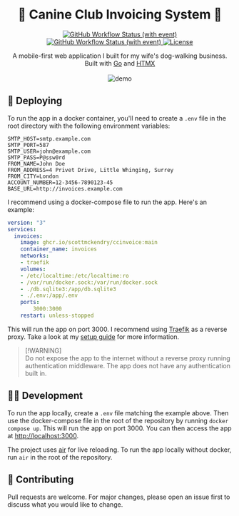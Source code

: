 <h1 align="center">💸 Canine Club Invoicing System 💸</h1>
<p align="center">
    <a href="https://github.com/scottmckendry/ccinvoice/actions/workflows/test.yml">
        <img alt="GitHub Workflow Status (with event)" src="https://img.shields.io/github/actions/workflow/status/scottmckendry/ccinvoice/test.yml?style=for-the-badge&logo=github&label=CI&color=%237dcfff">
    </a>
    <a href="https://github.com/scottmckendry/ccinvoice/actions/workflows/deploy.yml">
        <img alt="GitHub Workflow Status (with event)" src="https://img.shields.io/github/actions/workflow/status/scottmckendry/ccinvoice/test.yml?style=for-the-badge&logo=github&label=CD&color=%23bb9af7">
    </a>
    <a href="https://github.com/scottmckendry/ccinvoice/blob/main/LICENSE">
        <img alt="License" src="https://img.shields.io/github/license/scottmckendry/ccinvoice?style=for-the-badge&logo=github&color=%239ece6a">
    </a>
</p>

<p align="center">
    A mobile-first web application I built for my wife's dog-walking business. Built with <a href="https://go.dev">Go</a> and <a href="https://htmx.org">HTMX</a><br><br>
    <img alt="demo" src="https://github.com/scottmckendry/ccinvoice/assets/39483124/cccc727d-b9b2-419b-9766-20116f1b2c87">
</p>

## 🚀 Deploying
To run the app in a docker container, you'll need to create a `.env` file in the root directory with the following environment variables:
```env
SMTP_HOST=smtp.example.com
SMTP_PORT=587
SMTP_USER=john@example.com
SMTP_PASS=P@ssw0rd
FROM_NAME=John Doe
FROM_ADDRESS=4 Privet Drive, Little Whinging, Surrey
FROM_CITY=London
ACCOUNT_NUMBER=12-3456-7890123-45
BASE_URL=http://invoices.example.com
```

I recommend using a docker-compose file to run the app. Here's an example:

```yaml
version: "3"
services:
  invoices:
    image: ghcr.io/scottmckendry/ccinvoice:main
    container_name: invoices
    networks:
    - traefik
    volumes:
    - /etc/localtime:/etc/localtime:ro
    - /var/run/docker.sock:/var/run/docker.sock
    - ./db.sqlite3:/app/db.sqlite3
    - ./.env:/app/.env
    ports:
        3000:3000
    restart: unless-stopped
```

This will run the app on port 3000. I recommend using [Traefik](https://traefik.io) as a reverse proxy. Take a look at my [setup guide](https://scottmckendry.tech/traefik-setup/) for more information.

> [!WARNING]\
> Do not expose the app to the internet without a reverse proxy running authentication middleware. The app does not have any authentication built in.

## 🧑‍💻 Development
To run the app locally, create a `.env` file matching the example above. Then use the docker-compose file in the root of the repository by running `docker compose up`. This will run the app on port 3000. You can then access the app at [http://localhost:3000](http://localhost:3000).

The project uses [air](https://github.com/cosmtrek/air) for live reloading. To run the app locally without docker, run `air` in the root of the repository.

## 🤝 Contributing
Pull requests are welcome. For major changes, please open an issue first to discuss what you would like to change.
